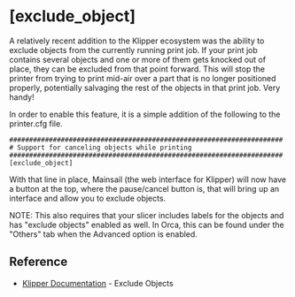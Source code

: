 # [exclude_object]
A relatively recent addition to the Klipper ecosystem was the ability to exclude objects from the currently running print job. 
If your print job contains several objects and one or more of them gets knocked out of place, they can be excluded from that point forward. 
This will stop the printer from trying to print mid-air over a part that is no longer positioned properly, potentially salvaging the rest of the objects in that print job. Very handy!

In order to enable this feature, it is a simple addition of the following to the printer.cfg file.

```
#####################################################################
# Support for canceling objects while printing
#####################################################################
[exclude_object]
```

With that line in place, Mainsail (the web interface for Klipper) will now have a button at the top, where the pause/cancel button is, that will bring up an interface and allow you to exclude objects. 

NOTE: This also requires that your slicer includes labels for the objects and has "exclude objects" enabled as well. In Orca, this can be found under the "Others" tab when the Advanced option is enabled.

## Reference
- [Klipper Documentation](https://www.klipper3d.org/Exclude_Object.html) - Exclude Objects 

